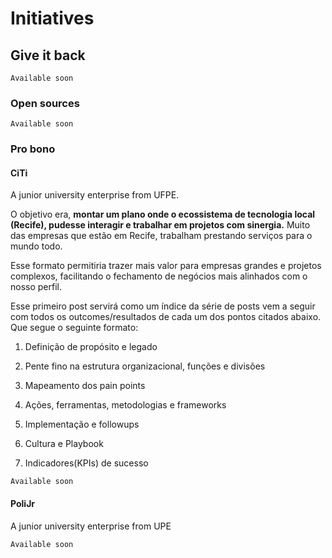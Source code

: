 # Initiatives

## **Give it back**

```text
Available soon
```

### Open sources

```text
Available soon
```

### Pro bono

#### **CiTi** 

A junior university enterprise from UFPE.

O objetivo era, **montar um plano onde o ecossistema de tecnologia local \(Recife\), pudesse interagir e trabalhar em projetos com sinergia.** Muito das empresas que estão em Recife, trabalham prestando serviços para o mundo todo.

Esse formato permitiria trazer mais valor para empresas grandes e projetos complexos, facilitando o fechamento de negócios mais alinhados com o nosso perfil.

Esse primeiro post servirá como um índice da série de posts vem a seguir com todos os outcomes/resultados de cada um dos pontos citados abaixo. Que segue o seguinte formato:

1. Definição de propósito e legado

2. Pente fino na estrutura organizacional, funções e divisões

3. Mapeamento dos pain points

4. Ações, ferramentas, metodologias e frameworks

5. Implementação e followups

6. Cultura e Playbook

7. Indicadores\(KPIs\) de sucesso

```text
Available soon
```

#### **PoliJr** 

A junior university enterprise from UPE

```text
Available soon
```







